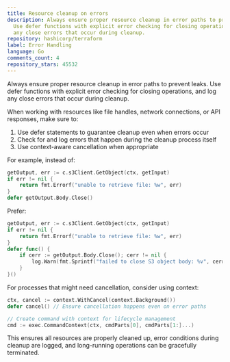 ```yaml
---
title: Resource cleanup on errors
description: Always ensure proper resource cleanup in error paths to prevent leaks.
  Use defer functions with explicit error checking for closing operations, and log
  any close errors that occur during cleanup.
repository: hashicorp/terraform
label: Error Handling
language: Go
comments_count: 4
repository_stars: 45532
---
```


Always ensure proper resource cleanup in error paths to prevent leaks. Use defer functions with explicit error checking for closing operations, and log any close errors that occur during cleanup.

When working with resources like file handles, network connections, or API responses, make sure to:

1. Use defer statements to guarantee cleanup even when errors occur
2. Check for and log errors that happen during the cleanup process itself
3. Use context-aware cancellation when appropriate

For example, instead of:

```go
getOutput, err := c.s3Client.GetObject(ctx, getInput)
if err != nil {
    return fmt.Errorf("unable to retrieve file: %w", err)
}
defer getOutput.Body.Close()
```

Prefer:

```go
getOutput, err := c.s3Client.GetObject(ctx, getInput)
if err != nil {
    return fmt.Errorf("unable to retrieve file: %w", err)
}
defer func() {
    if cerr := getOutput.Body.Close(); cerr != nil {
        log.Warn(fmt.Sprintf("failed to close S3 object body: %v", cerr))
    }
}()
```

For processes that might need cancellation, consider using context:

```go
ctx, cancel := context.WithCancel(context.Background())
defer cancel() // Ensure cancellation happens even on error paths

// Create command with context for lifecycle management
cmd := exec.CommandContext(ctx, cmdParts[0], cmdParts[1:]...)
```

This ensures all resources are properly cleaned up, error conditions during cleanup are logged, and long-running operations can be gracefully terminated.